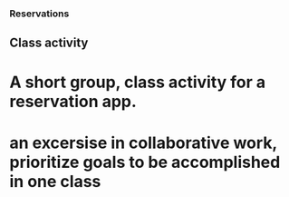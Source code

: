 ### Reservations

## Class activity

# A short group, class activity for a reservation app. 
# an excersise in collaborative work, prioritize goals to be accomplished in one class

